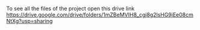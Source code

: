 To see all the files of the project open this drive link https://drive.google.com/drive/folders/1mZBeMVIH8_cgj8g2lsHG9jEe08cmNtXg?usp=sharing
